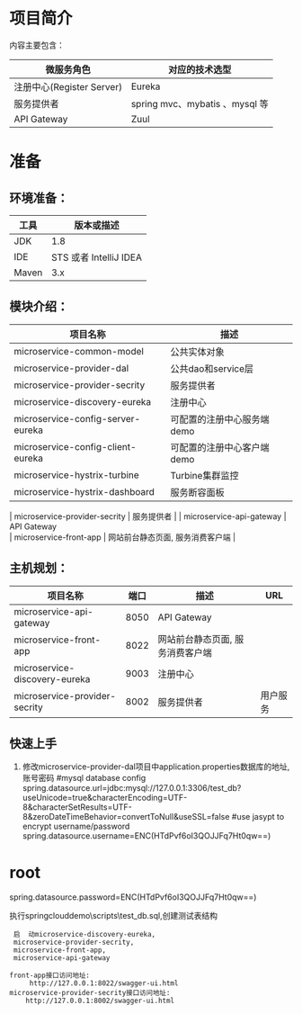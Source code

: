 # 项目简介
内容主要包含：

| 微服务角色                 | 对应的技术选型                              |
| --------------------- | ------------------------------------ |
| 注册中心(Register Server) | Eureka                               |
| 服务提供者                 | spring mvc、mybatis 、mysql 等       |
| API Gateway           | Zuul                                 |


# 准备

## 环境准备：

| 工具    | 版本或描述                |
| ----- | -------------------- |
| JDK   | 1.8                  |
| IDE   | STS 或者 IntelliJ IDEA |
| Maven | 3.x                  |

## 模块介绍：
| 项目名称                                     | 描述                                                                                                                     |
| -------------------| ---------------------------------------- |
| microservice-common-model            | 公共实体对象 |
| microservice-provider-dal            | 公共dao和service层 |
| microservice-provider-secrity        |  服务提供者       |
| microservice-discovery-eureka        | 注册中心              |
| microservice-config-server-eureka    | 可配置的注册中心服务端  demo            |
| microservice-config-client-eureka    | 可配置的注册中心客户端demo              |
| microservice-hystrix-turbine         |Turbine集群监控            |
| microservice-hystrix-dashboard       | 服务断容面板              |


| microservice-provider-secrity       | 服务提供者          |
| microservice-api-gateway                 | API Gateway  
| microservice-front-app                   | 网站前台静态页面, 服务消费客户端     |


## 主机规划：

| 项目名称                                     | 端口   | 描述                     | URL             |
| ---------------------------------------- | ---- | ---------------------- | --------------- |
| microservice-api-gateway                 | 8050 | API Gateway            |                 |
| microservice-front-app                   | 8022 | 网站前台静态页面, 服务消费客户端   |                 |
| microservice-discovery-eureka            | 9003 | 注册中心                                                    |                 |
| microservice-provider-secrity            | 8002 | 服务提供者                                                | 用户服务                                 |

## 快速上手

 1. 修改microservice-provider-dal项目中application.properties数据库的地址,账号密码
 #mysql database config
spring.datasource.url=jdbc:mysql://127.0.0.1:3306/test_db?useUnicode=true&characterEncoding=UTF-8&characterSetResults=UTF-8&zeroDateTimeBehavior=convertToNull&useSSL=false
#use jasypt to encrypt username/password
spring.datasource.username=ENC(HTdPvf6oI3QOJJFq7Ht0qw==)
# root
spring.datasource.password=ENC(HTdPvf6oI3QOJJFq7Ht0qw==)

执行springclouddemo\scripts\test_db.sql,创建测试表结构


     启  动microservice-discovery-eureka,
     microservice-provider-secrity,
     microservice-front-app,
     microservice-api-gateway
     
    front-app接口访问地址:
         http://127.0.0.1:8022/swagger-ui.html
    microservice-provider-secrity接口访问地址:
        http://127.0.0.1:8002/swagger-ui.html     
  

     
